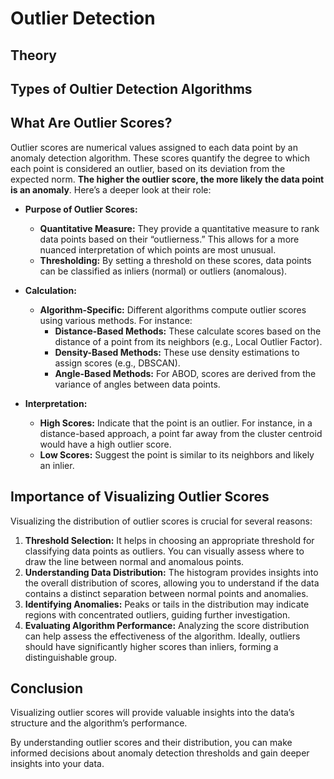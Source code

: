 # Outlier Detection 

## Theory



## Types of Oultier Detection Algorithms


## What Are Outlier Scores?

Outlier scores are numerical values assigned to each data point by an anomaly detection algorithm. These scores quantify the degree to which each point is considered an outlier, based on its deviation from the expected norm. **The higher the outlier score, the more likely the data point is an anomaly**. Here’s a deeper look at their role:

- **Purpose of Outlier Scores:**
  - **Quantitative Measure:** They provide a quantitative measure to rank data points based on their “outlierness.” This allows for a more nuanced interpretation of which points are most unusual.
  - **Thresholding:** By setting a threshold on these scores, data points can be classified as inliers (normal) or outliers (anomalous).

- **Calculation:**
  - **Algorithm-Specific:** Different algorithms compute outlier scores using various methods. For instance:
    - **Distance-Based Methods:** These calculate scores based on the distance of a point from its neighbors (e.g., Local Outlier Factor).
    - **Density-Based Methods:** These use density estimations to assign scores (e.g., DBSCAN).
    - **Angle-Based Methods:** For ABOD, scores are derived from the variance of angles between data points.

- **Interpretation:**
  - **High Scores:** Indicate that the point is an outlier. For instance, in a distance-based approach, a point far away from the cluster centroid would have a high outlier score.
  - **Low Scores:** Suggest the point is similar to its neighbors and likely an inlier.

## Importance of Visualizing Outlier Scores

Visualizing the distribution of outlier scores is crucial for several reasons:

1. **Threshold Selection:** It helps in choosing an appropriate threshold for classifying data points as outliers. You can visually assess where to draw the line between normal and anomalous points.
2. **Understanding Data Distribution:** The histogram provides insights into the overall distribution of scores, allowing you to understand if the data contains a distinct separation between normal points and anomalies.
3. **Identifying Anomalies:** Peaks or tails in the distribution may indicate regions with concentrated outliers, guiding further investigation.
4. **Evaluating Algorithm Performance:** Analyzing the score distribution can help assess the effectiveness of the algorithm. Ideally, outliers should have significantly higher scores than inliers, forming a distinguishable group.

## Conclusion

Visualizing outlier scores will provide valuable insights into the data’s structure and the algorithm’s performance.

By understanding outlier scores and their distribution, you can make informed decisions about anomaly detection thresholds and gain deeper insights into your data.




